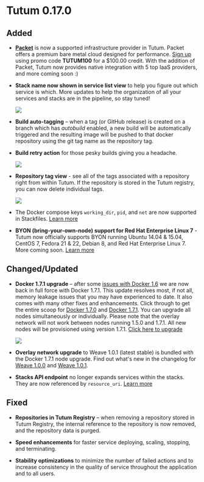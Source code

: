 # Tutum 0.17.0

## Added 

- **[Packet](http://packet.net)** is now a supported infrastructure provider in Tutum. Packet offers a premium bare metal cloud designed for performance. [Sign up](https://app.packet.net/#/registration) using promo code **TUTUM100** for a $100.00 credit. With the addition of Packet, Tutum now provides native integration with 5 top IaaS providers, and more coming soon :) 
 
- **Stack name now shown in service list view** to help you figure out which service is which. More updates to help the organization of all your services and stacks are in the pipeline, so stay tuned! 

  ![](http://s.tutum.co.s3.amazonaws.com/changelog/0.17.0/stackname_in_service_list.png)

- **Build auto-tagging** – when a tag (or GitHub release) is created on a branch which has *autobuild* enabled, a new build will be automatically triggered and the resulting image will be pushed to that docker repository using the git tag name as the repository tag.

- **Build retry action** for those pesky builds giving you a headache. 

  ![](http://s.tutum.co.s3.amazonaws.com/changelog/0.17.0/build_retry.png)

- **Repository tag view** - see all of the tags associated with a repository right from within Tutum. If the repository is stored in the Tutum registry, you can now delete individual tags. 

  ![](http://s.tutum.co.s3.amazonaws.com/changelog/0.17.0/tag_list.png)

- The Docker compose keys `working_dir`, `pid`, and `net` are now supported in Stackfiles. [Learn more](https://tutum.freshdesk.com/support/solutions/articles/5000583471)

- **BYON (bring-your-own-node) support for Red Hat Enterprise Linux 7** - Tutum now officially supports BYON running Ubuntu 14.04 & 15.04, CentOS 7, Fedora 21 & 22, Debian 8, and Red Hat Enterprise Linux 7. More coming soon. [Learn more](https://github.com/tutumcloud/tutum-agent)


## Changed/Updated

- **Docker 1.7.1 upgrade** – after some [issues with Docker 1.6](http://blog.tutum.co/2015/07/28/docker-engine-in-tutum-a-tale-of-three-versions/) we are now back in full force with Docker 1.7.1. This update resolves most, if not all, memory leakage issues that you may have experienced to date. It also comes with many other fixes and enhancements. Click through to get the entire scoop for [Docker 1.7.0](https://github.com/docker/docker/blob/master/CHANGELOG.md#170-2015-06-16) and [Docker 1.7.1](https://github.com/docker/docker/blob/master/CHANGELOG.md#171-2015-07-14). You can upgrade all nodes simultaneously or individually. Please note that the overlay network will not work between nodes running 1.5.0 and 1.7.1. All new nodes will be provisioned using version 1.7.1. [Click here to upgrade](https://dashboard.tutum.co/node/cluster/list/)

  ![](http://s.tutum.co.s3.amazonaws.com/changelog/0.17.0/0.17.0.png)

- **Overlay network upgrade** to Weave 1.0.1 (latest stable) is bundled with the Docker 1.7.1 node upgrade. Find out what's new in the changelog for [Weave 1.0.0](https://github.com/weaveworks/weave/releases/tag/v1.0.0) and [Weave 1.0.1](https://github.com/weaveworks/weave/releases/tag/v1.0.1).

- **Stacks API endpoint** no longer expands services within the stacks. They are now referenced by `resource_uri`. [Learn more](https://docs.tutum.co/v2/api/?http#stacks)

## Fixed

- **Repositories in Tutum Registry** – when removing a repository stored in Tutum Registry, the internal reference to the repository is now removed, and the repository data is purged.

- **Speed enhancements** for faster service deploying, scaling, stopping, and terminating. 

- **Stability optimizations** to minimize the number of failed actions and to increase consistency in the quality of service throughout the application and to all users. 
